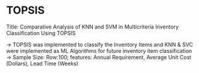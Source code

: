 # TOPSIS
Title: Comparative Analysis of KNN and SVM in Multicriteria Inventory Classification Using TOPSIS

-> TOPSIS was implemented to classify the Inventory Items and KNN & SVC were implemented as ML Algorithms for future inventory item classification
-> Sample Size: Row:100; features: Annual Requirement, Average Unit Cost (Dollars), Lead Time (Weeks)

